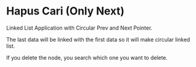 # Hapus Cari (Only Next)
Linked List Application with Circular Prev and Next Pointer.

The last data will be linked with the first data so it will make circular linked list.

If you delete the node, you search which one you want to delete.
